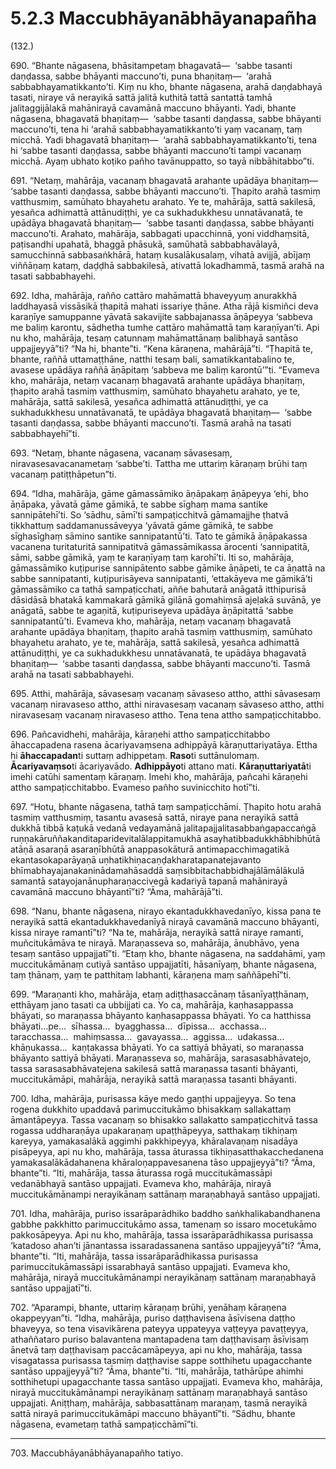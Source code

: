 # 5.2.3 Maccubhāyanābhāyanapañha

(132.)

690\. “Bhante nāgasena, bhāsitampetaṃ bhagavatā—  ‘sabbe tasanti daṇḍassa, sabbe bhāyanti maccuno’ti, puna bhaṇitaṃ—  ‘arahā sabbabhayamatikkanto’ti. Kiṃ nu kho, bhante nāgasena, arahā daṇḍabhayā tasati, niraye vā nerayikā sattā jalitā kuthitā tattā santattā tamhā jalitaggijālakā mahānirayā cavamānā maccuno bhāyanti. Yadi, bhante nāgasena, bhagavatā bhaṇitaṃ—  ‘sabbe tasanti daṇḍassa, sabbe bhāyanti maccuno’ti, tena hi ‘arahā sabbabhayamatikkanto’ti yaṃ vacanaṃ, taṃ micchā. Yadi bhagavatā bhaṇitaṃ—  ‘arahā sabbabhayamatikkanto’ti, tena hi ‘sabbe tasanti daṇḍassa, sabbe bhāyanti maccuno’ti tampi vacanaṃ micchā. Ayaṃ ubhato koṭiko pañho tavānuppatto, so tayā nibbāhitabbo”ti.

691\. “Netaṃ, mahārāja, vacanaṃ bhagavatā arahante upādāya bhaṇitaṃ—  ‘sabbe tasanti daṇḍassa, sabbe bhāyanti maccuno’ti. Ṭhapito arahā tasmiṃ vatthusmiṃ, samūhato bhayahetu arahato. Ye te, mahārāja, sattā sakilesā, yesañca adhimattā attānudiṭṭhi, ye ca sukhadukkhesu unnatāvanatā, te upādāya bhagavatā bhaṇitaṃ—  ‘sabbe tasanti daṇḍassa, sabbe bhāyanti maccuno’ti. Arahato, mahārāja, sabbagati upacchinnā, yoni viddhaṃsitā, paṭisandhi upahatā, bhaggā phāsukā, samūhatā sabbabhavālayā, samucchinnā sabbasaṅkhārā, hataṃ kusalākusalaṃ, vihatā avijjā, abījaṃ viññāṇaṃ kataṃ, daḍḍhā sabbakilesā, ativattā lokadhammā, tasmā arahā na tasati sabbabhayehi.

692\. Idha, mahārāja, rañño cattāro mahāmattā bhaveyyuṃ anurakkhā laddhayasā vissāsikā ṭhapitā mahati issariye ṭhāne. Atha rājā kismiñci deva karaṇīye samuppanne yāvatā sakavijite sabbajanassa āṇāpeyya ‘sabbeva me baliṃ karontu, sādhetha tumhe cattāro mahāmattā taṃ karaṇīyan’ti. Api nu kho, mahārāja, tesaṃ catunnaṃ mahāmattānaṃ balibhayā santāso uppajjeyyā”ti? “Na hi, bhante”ti. “Kena kāraṇena, mahārājā”ti. “Ṭhapitā te, bhante, raññā uttamaṭṭhāne, natthi tesaṃ bali, samatikkantabalino te, avasese upādāya raññā āṇāpitaṃ ‘sabbeva me baliṃ karontū’”ti. “Evameva kho, mahārāja, netaṃ vacanaṃ bhagavatā arahante upādāya bhaṇitaṃ, ṭhapito arahā tasmiṃ vatthusmiṃ, samūhato bhayahetu arahato, ye te, mahārāja, sattā sakilesā, yesañca adhimattā attānudiṭṭhi, ye ca sukhadukkhesu unnatāvanatā, te upādāya bhagavatā bhaṇitaṃ—  ‘sabbe tasanti daṇḍassa, sabbe bhāyanti maccuno’ti. Tasmā arahā na tasati sabbabhayehī”ti.

693\. “Netaṃ, bhante nāgasena, vacanaṃ sāvasesaṃ, niravasesavacanametaṃ ‘sabbe’ti. Tattha me uttariṃ kāraṇaṃ brūhi taṃ vacanaṃ patiṭṭhāpetun”ti.

694\. “Idha, mahārāja, gāme gāmassāmiko āṇāpakaṃ āṇāpeyya ‘ehi, bho āṇāpaka, yāvatā gāme gāmikā, te sabbe sīghaṃ mama santike sannipātehī’ti. So ‘sādhu, sāmī’ti sampaṭicchitvā gāmamajjhe ṭhatvā tikkhattuṃ saddamanussāveyya ‘yāvatā gāme gāmikā, te sabbe sīghasīghaṃ sāmino santike sannipatantū’ti. Tato te gāmikā āṇāpakassa vacanena turitaturitā sannipatitvā gāmassāmikassa ārocenti ‘sannipatitā, sāmi, sabbe gāmikā, yaṃ te karaṇīyaṃ taṃ karohī’ti. Iti so, mahārāja, gāmassāmiko kuṭipurise sannipātento sabbe gāmike āṇāpeti, te ca āṇattā na sabbe sannipatanti, kuṭipurisāyeva sannipatanti, ‘ettakāyeva me gāmikā’ti gāmassāmiko ca tathā sampaṭicchati, aññe bahutarā anāgatā itthipurisā dāsidāsā bhatakā kammakarā gāmikā gilānā gomahiṃsā ajeḷakā suvānā, ye anāgatā, sabbe te agaṇitā, kuṭipuriseyeva upādāya āṇāpitattā ‘sabbe sannipatantū’ti. Evameva kho, mahārāja, netaṃ vacanaṃ bhagavatā arahante upādāya bhaṇitaṃ, ṭhapito arahā tasmiṃ vatthusmiṃ, samūhato bhayahetu arahato, ye te, mahārāja, sattā sakilesā, yesañca adhimattā attānudiṭṭhi, ye ca sukhadukkhesu unnatāvanatā, te upādāya bhagavatā bhaṇitaṃ—  ‘sabbe tasanti daṇḍassa, sabbe bhāyanti maccuno’ti. Tasmā arahā na tasati sabbabhayehi.

695\. Atthi, mahārāja, sāvasesaṃ vacanaṃ sāvaseso attho, atthi sāvasesaṃ vacanaṃ niravaseso attho, atthi niravasesaṃ vacanaṃ sāvaseso attho, atthi niravasesaṃ vacanaṃ niravaseso attho. Tena tena attho sampaṭicchitabbo.

696\. Pañcavidhehi, mahārāja, kāraṇehi attho sampaṭicchitabbo āhaccapadena rasena ācariyavaṃsena adhippāyā kāraṇuttariyatāya. Ettha hi **āhaccapadan**ti suttaṃ adhippetaṃ. **Raso**ti suttānulomaṃ. **Ācariyavaṃso**ti ācariyavādo. **Adhippāyo**ti attano mati. **Kāraṇuttariyatā**ti imehi catūhi samentaṃ kāraṇaṃ. Imehi kho, mahārāja, pañcahi kāraṇehi attho sampaṭicchitabbo. Evameso pañho suvinicchito hotī”ti.

697\. “Hotu, bhante nāgasena, tathā taṃ sampaṭicchāmi. Ṭhapito hotu arahā tasmiṃ vatthusmiṃ, tasantu avasesā sattā, niraye pana nerayikā sattā dukkhā tibbā kaṭukā vedanā vedayamānā jalitapajjalitasabbaṅgapaccaṅgā ruṇṇakāruññakanditaparidevitalālappitamukhā asayhatibbadukkhābhibhūtā atāṇā asaraṇā asaraṇībhūtā anappasokāturā antimapacchimagatikā ekantasokaparāyaṇā uṇhatikhiṇacaṇḍakharatapanatejavanto bhīmabhayajanakaninādamahāsaddā saṃsibbitachabbidhajālāmālākulā samantā satayojanānupharaṇaccivegā kadariyā tapanā mahānirayā cavamānā maccuno bhāyantī”ti? “Āma, mahārājā”ti.

698\. “Nanu, bhante nāgasena, nirayo ekantadukkhavedanīyo, kissa pana te nerayikā sattā ekantadukkhavedanīyā nirayā cavamānā maccuno bhāyanti, kissa niraye ramantī”ti? “Na te, mahārāja, nerayikā sattā niraye ramanti, muñcitukāmāva te nirayā. Maraṇasseva so, mahārāja, ānubhāvo, yena tesaṃ santāso uppajjatī”ti. “Etaṃ kho, bhante nāgasena, na saddahāmi, yaṃ muccitukāmānaṃ cutiyā santāso uppajjatīti, hāsanīyaṃ, bhante nāgasena, taṃ ṭhānaṃ, yaṃ te patthitaṃ labhanti, kāraṇena maṃ saññāpehī”ti.

699\. “Maraṇanti kho, mahārāja, etaṃ adiṭṭhasaccānaṃ tāsanīyaṭṭhānaṃ, etthāyaṃ jano tasati ca ubbijjati ca. Yo ca, mahārāja, kaṇhasappassa bhāyati, so maraṇassa bhāyanto kaṇhasappassa bhāyati. Yo ca hatthissa bhāyati…pe…  sīhassa…  byagghassa…  dīpissa…  acchassa…  taracchassa…  mahiṃsassa…  gavayassa…  aggissa…  udakassa…  khāṇukassa…  kaṇṭakassa bhāyati. Yo ca sattiyā bhāyati, so maraṇassa bhāyanto sattiyā bhāyati. Maraṇasseva so, mahārāja, sarasasabhāvatejo, tassa sarasasabhāvatejena sakilesā sattā maraṇassa tasanti bhāyanti, muccitukāmāpi, mahārāja, nerayikā sattā maraṇassa tasanti bhāyanti.

700\. Idha, mahārāja, purisassa kāye medo gaṇṭhi uppajjeyya. So tena rogena dukkhito upaddavā parimuccitukāmo bhisakkaṃ sallakattaṃ āmantāpeyya. Tassa vacanaṃ so bhisakko sallakatto sampaṭicchitvā tassa rogassa uddharaṇāya upakaraṇaṃ upaṭṭhāpeyya, satthakaṃ tikhiṇaṃ kareyya, yamakasalākā aggimhi pakkhipeyya, khāralavaṇaṃ nisadāya pisāpeyya, api nu kho, mahārāja, tassa āturassa tikhiṇasatthakacchedanena yamakasalākādahanena khāraloṇappavesanena tāso uppajjeyyā”ti? “Āma, bhante”ti. “Iti, mahārāja, tassa āturassa rogā muccitukāmassāpi vedanābhayā santāso uppajjati. Evameva kho, mahārāja, nirayā muccitukāmānampi nerayikānaṃ sattānaṃ maraṇabhayā santāso uppajjati.

701\. Idha, mahārāja, puriso issarāparādhiko baddho saṅkhalikabandhanena gabbhe pakkhitto parimuccitukāmo assa, tamenaṃ so issaro mocetukāmo pakkosāpeyya. Api nu kho, mahārāja, tassa issarāparādhikassa purisassa ‘katadoso ahan’ti jānantassa issaradassanena santāso uppajjeyyā”ti? “Āma, bhante”ti. “Iti, mahārāja, tassa issarāparādhikassa purisassa parimuccitukāmassāpi issarabhayā santāso uppajjati. Evameva kho, mahārāja, nirayā muccitukāmānampi nerayikānaṃ sattānaṃ maraṇabhayā santāso uppajjatī”ti.

702\. “Aparampi, bhante, uttariṃ kāraṇaṃ brūhi, yenāhaṃ kāraṇena okappeyyan”ti. “Idha, mahārāja, puriso daṭṭhavisena āsīvisena daṭṭho bhaveyya, so tena visavikārena pateyya uppateyya vaṭṭeyya pavaṭṭeyya, athaññataro puriso balavantena mantapadena taṃ daṭṭhavisaṃ āsīvisaṃ ānetvā taṃ daṭṭhavisaṃ paccācamāpeyya, api nu kho, mahārāja, tassa visagatassa purisassa tasmiṃ daṭṭhavise sappe sotthihetu upagacchante santāso uppajjeyyā”ti? “Āma, bhante”ti. “Iti, mahārāja, tathārūpe ahimhi sotthihetupi upagacchante tassa santāso uppajjati. Evameva kho, mahārāja, nirayā muccitukāmānampi nerayikānaṃ sattānaṃ maraṇabhayā santāso uppajjati. Aniṭṭhaṃ, mahārāja, sabbasattānaṃ maraṇaṃ, tasmā nerayikā sattā nirayā parimuccitukāmāpi maccuno bhāyantī”ti. “Sādhu, bhante nāgasena, evametaṃ tathā sampaṭicchāmī”ti.

---

703\. Maccubhāyanābhāyanapañho tatiyo.
